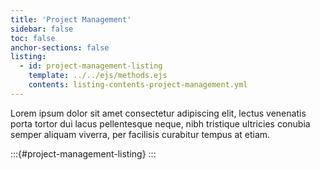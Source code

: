 ```yaml
---
title: 'Project Management'
sidebar: false
toc: false
anchor-sections: false
listing:
  - id: project-management-listing
    template: ../../ejs/methods.ejs
    contents: listing-contents-project-management.yml
---
```


Lorem ipsum dolor sit amet consectetur adipiscing elit, lectus venenatis porta tortor dui lacus pellentesque neque, nibh tristique ultricies conubia semper aliquam viverra, per facilisis curabitur tempus at etiam.

:::{#project-management-listing}
:::

